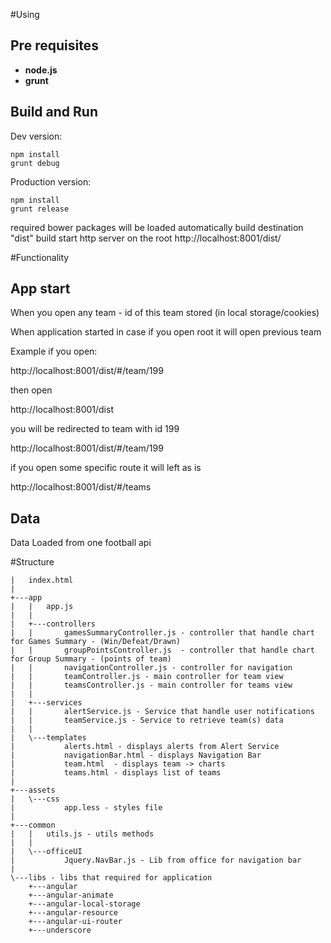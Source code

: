 #Using
## Pre requisites
* **node.js**
* **grunt**

## Build and Run
Dev version:
```
npm install
grunt debug
```
Production version:
```
npm install
grunt release
```
required bower packages will be loaded automatically
build destination "dist"
build start http server on the root
http://localhost:8001/dist/

#Functionality
## App start
When you open any team - id of this team stored (in local storage/cookies)

When application started in case if you open root it will open previous team

Example if you open:

http://localhost:8001/dist/#/team/199

then open

http://localhost:8001/dist

you will be redirected to team with id 199

http://localhost:8001/dist/#/team/199

if you open some specific route it will left as is
 
http://localhost:8001/dist/#/teams

## Data
Data Loaded from one football api

#Structure
```
|   index.html
|
+---app
|   |   app.js
|   |
|   +---controllers
|   |       gamesSummaryController.js - controller that handle chart for Games Summary - (Win/Defeat/Drawn)  
|   |       groupPointsController.js  - controller that handle chart for Group Summary - (points of team)
|   |       navigationController.js - controller for navigation
|   |       teamController.js - main controller for team view
|   |       teamsController.js - main controller for teams view
|   |
|   +---services
|   |       alertService.js - Service that handle user notifications
|   |       teamService.js - Service to retrieve team(s) data
|   |
|   \---templates
|           alerts.html - displays alerts from Alert Service 
|           navigationBar.html - displays Navigation Bar
|           team.html  - displays team -> charts
|           teams.html - displays list of teams
|
+---assets
|   \---css
|           app.less - styles file
|
+---common
|   |   utils.js - utils methods
|   |
|   \---officeUI
|           Jquery.NavBar.js - Lib from office for navigation bar
|
\---libs - libs that required for application
    +---angular
    +---angular-animate
    +---angular-local-storage
    +---angular-resource
    +---angular-ui-router
    +---underscore
```